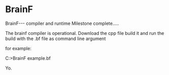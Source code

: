 # BrainF
BrainF--- compiler and runtime
Milestone complete.....


The brainf compiler is operational. Download the cpp file build it and run the build with the .bf file as command line argument

for example:

C:\>BrainF example.bf


Yo.



